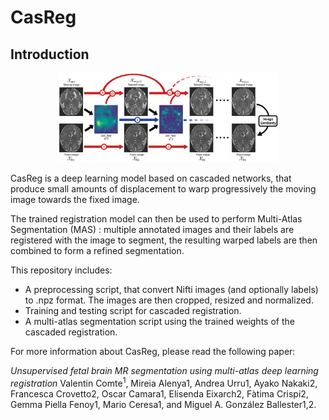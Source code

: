 # CasReg

## Introduction

<p align="center">
  <img src="https://github.com/ValBcn/CasReg/blob/master/images/casc_net.png?raw=true" title="Overview of the cascaded registration method" width=70% height=70%>
</p>


CasReg is a deep learning model based on cascaded networks, that produce small amounts of displacement to warp progressively the moving image towards the fixed image. 

The trained registration model can then be used to perform Multi-Atlas Segmentation (MAS) : multiple annotated images and their labels are registered with the image to segment, the resulting warped labels are then combined to form a refined segmentation.

This repository includes:
  - A preprocessing script, that convert Nifti images (and optionally labels) to .npz format. The images are then cropped, resized and normalized.
  - Training and testing script for cascaded registration.
  - A multi-atlas segmentation script using the trained weights of the cascaded registration.

For more information about CasReg, please read the following paper:

*Unsupervised fetal brain MR segmentation using multi-atlas deep learning registration*
Valentin Comte<sup>1</sup>, Mireia Alenya1, Andrea Urru1, Ayako Nakaki2, Francesca Crovetto2, Oscar Camara1, Elisenda Eixarch2, Fàtima Crispi2, Gemma Piella Fenoy1, Mario Ceresa1, and Miguel A. González Ballester1,2.
